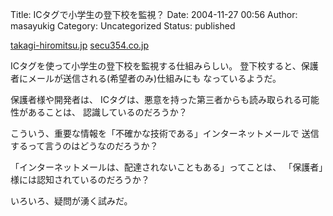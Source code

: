 Title: ICタグで小学生の登下校を監視？
Date: 2004-11-27 00:56
Author: masayukig
Category: Uncategorized
Status: published

[takagi-hiromitsu.jp](http://takagi-hiromitsu.jp/diary/20041123.html#p02)
[secu354.co.jp](http://www.secu354.co.jp/school/kiji04101001.htm)

ICタグを使って小学生の登下校を監視する仕組みらしい。
登下校すると、保護者にメールが送信される(希望者のみ)仕組みにも
なっているようだ。

保護者様や開発者は、
ICタグは、悪意を持った第三者からも読み取られる可能性があることは、
認識しているのだろうか？

こういう、重要な情報を「不確かな技術である」インターネットメールで
送信するって言うのはどうなのだろうか？

「インターネットメールは、配達されないこともある」ってことは、
「保護者」様には認知されているのだろうか？

いろいろ、疑問が湧く試みだ。
